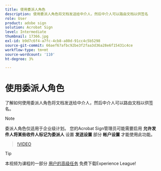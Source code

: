 ```yaml
---
title: 使用委派人角色
description: 使用委派人角色将文档发送给中介人，然后中介人可以路由文档以供签名
role: User
product: adobe sign
solution: Acrobat Sign
level: Intermediate
thumbnail: 17366.jpg
exl-id: b9d7c6f4-a7fc-4cb8-a80d-91cc4c5b5298
source-git-commit: 66aef67afbc92be3f2faa3d36a28e6f15431c4ce
workflow-type: tm+mt
source-wordcount: '110'
ht-degree: 3%

---
```


# 使用委派人角色

了解如何使用委派人角色将文档发送给中介人，然后中介人可以路由文档以供签名。

>[!NOTE]
>
>委派人角色仅适用于企业级计划。 您的Acrobat Sign管理员可能需要启用 **允许发件人将某些收件人标记为委派人** 设置 **发送设置** 部分 **帐户设置** 才能使用此功能。

>[!VIDEO](https://video.tv.adobe.com/v/343621?hidetitle=true)

>[!TIP]
>
>本视频为课程的一部分 [用户的高级任务](https://experienceleague.adobe.com/?recommended=Sign-U-1-2020.3) 免费下载Experience League!
